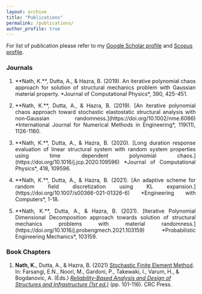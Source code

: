 ```yaml
---
layout: archive
title: "Publications"
permalink: /publications/
author_profile: true
---
```


For list of publication please refer to my [Google Scholar profile](https://scholar.google.co.in/citations?user=U9Vf1IwAAAAJ&hl=en) and [Scopus profile](https://www.scopus.com/authid/detail.uri?authorId=57072835400).

### Journals
1. <p style='text-align: justify;'> **Nath, K.**, Dutta, A., & Hazra, B. (2019).<a heaf="https://doi.org/10.1016/j.jcp.2019.04.014"> An iterative polynomial chaos approach for solution of structural mechanics problem with Gaussian material property.</a> *Journal of Computational Physics*, 390, 425-451. </p>
2. <p style='text-align: justify;'> **Nath, K.**, Dutta, A., & Hazra, B. (2019). [An iterative polynomial chaos approach toward stochastic elastostatic structural analysis with non‐Gaussian randomness.](https://doi.org/10.1002/nme.6086) *International Journal for Numerical Methods in Engineering*, 119(11), 1126-1160.</p>
3. <p style='text-align: justify;'> **Nath, K.**, Dutta, A., & Hazra, B. (2020). [Long duration response evaluation of linear structural system with random system properties using time dependent polynomial chaos.](https://doi.org/10.1016/j.jcp.2020.109596) *Journal of Computational Physics*, 418, 109596.</p>
4. <p style='text-align: justify;'> **Nath, K.**, Dutta, A., & Hazra, B. (2021). [An adaptive scheme for random field discretization using KL expansion.](https://doi.org/10.1007/s00366-021-01326-6) *Engineering with Computers*, 1-18.</p>
5. <p style='text-align: justify;'> **Nath, K.**, Dutta, A., & Hazra, B. (2021). [Iterative Polynomial Dimensional Decomposition approach towards solution of structural mechanics problems with material randomness.](https://doi.org/10.1016/j.probengmech.2021.103159) *Probabilistic Engineering Mechanics*, 103159.</p>

### Book Chapters
1. **Nath, K.**, Dutta, A., & Hazra, B. (2021) [Stochastic Finite Element Method](https://www.taylorfrancis.com/chapters/edit/10.1201/9781003194613-8/stochastic-finite-element-method-kamaljyoti-nath-anjan-dutta-budhaditya-hazra?context=ubx&refId=07d53908-1c18-4fad-9beb-be78b05e9096). In: Farsangi, E.N., Noori, M., Gardoni, P., Takewaki, I., Varum, H., & Bogdanovic, A. (Eds.)  *[Reliability-Based Analysis and Design of Structures and Infrastructure (1st ed.)](https://doi.org/10.1201/9781003194613)* (pp. 101-116). CRC Press.
